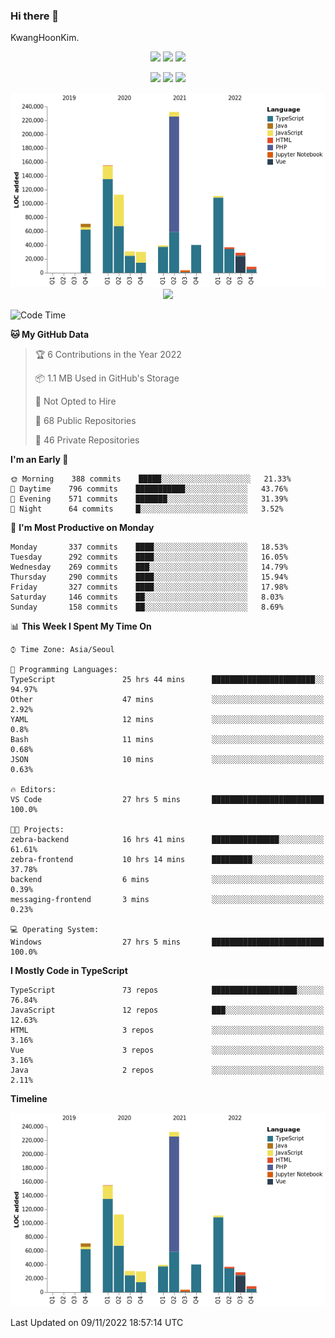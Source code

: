 ### Hi there 👋

KwangHoonKim.

<p align="center">
 <img src="https://komarev.com/ghpvc/?username=rhkdgns95&color=ff69b4">
 <img src="https://hits.seeyoufarm.com/api/count/incr/badge.svg?url=https%3A%2F%2Fgithub.com%2Frhkdgns95">
 <img src="https://github.com/rhkdgns95/rhkdgns95/workflows/Waka%20Readme/badge.svg">
</p>

<!-- [![Hits](https://hits.seeyoufarm.com/api/count/incr/badge.svg?url=https%3A%2F%2Fgithub.com%2Frhkdgns95)](https://hits.seeyoufarm.com)   -->
<!-- ![Waka Readme](https://github.com/rhkdgns95/rhkdgns95/workflows/Waka%20Readme/badge.svg) -->
<!-- ![Profile Views](http://img.shields.io/badge/Profile%20Views-0-blue) -->

<!-- [![KimKwangHoon github stats](https://github-readme-stats.vercel.app/api?username=rhkdgns95&show_icons=true)](https://github.com/rhkdgns95/github-readme-stats)   [![Top Langs](https://github-readme-stats.vercel.app/api/top-langs/?username=rhkdgns95&layout=compact)](https://github.com/rhkdgns95/github-readme-stats)   
 -->

<p align="center">
  <img src ="https://github-readme-stats.vercel.app/api?username=rhkdgns95&show_icons=true&count_private=true&theme=merko&hide_border=true&bg_color=00000000&hide_rank=true">
  <img src ="https://github-readme-stats.vercel.app/api/top-langs/?username=rhkdgns95&layout=compact&hide_border=true&theme=merko&bg_color=00000000&langs_count=8">
  <img src ="https://github-readme-streak-stats.herokuapp.com/?user=rhkdgns95&theme=merko&hide_border=true&background=FFFFFF00">
</p>

<p align="center">
  <img src="https://raw.githubusercontent.com/rhkdgns95/rhkdgns95/master/charts/bar_graph.png">
<!-- ![Chart not found](https://raw.githubusercontent.com/rhkdgns95/rhkdgns95/master/charts/bar_graph.png)  -->
  <img src="https://github-profile-trophy.vercel.app/?username=rhkdgns95">
</p>

<!-- [![trophy](https://github-profile-trophy.vercel.app/?username=rhkdgns95)](https://github.com/rhkdgns95/github-profile-trophy) -->

<!--START_SECTION:waka-->
![Code Time](http://img.shields.io/badge/Code%20Time-3%2C471%20hrs%202%20mins-blue)

<!-- ![Profile Views](http://img.shields.io/badge/Profile%20Views-1-blue) -->

**🐱 My GitHub Data** 

> 🏆 6 Contributions in the Year 2022
 > 
> 📦 1.1 MB Used in GitHub's Storage 
 > 
> 🚫 Not Opted to Hire
 > 
> 📜 68 Public Repositories 
 > 
> 🔑 46 Private Repositories  
 > 
**I'm an Early 🐤** 

```text
🌞 Morning    388 commits    █████░░░░░░░░░░░░░░░░░░░░   21.33% 
🌆 Daytime    796 commits    ███████████░░░░░░░░░░░░░░   43.76% 
🌃 Evening    571 commits    ███████░░░░░░░░░░░░░░░░░░   31.39% 
🌙 Night      64 commits     █░░░░░░░░░░░░░░░░░░░░░░░░   3.52%

```
📅 **I'm Most Productive on Monday** 

```text
Monday       337 commits    ████░░░░░░░░░░░░░░░░░░░░░   18.53% 
Tuesday      292 commits    ████░░░░░░░░░░░░░░░░░░░░░   16.05% 
Wednesday    269 commits    ███░░░░░░░░░░░░░░░░░░░░░░   14.79% 
Thursday     290 commits    ████░░░░░░░░░░░░░░░░░░░░░   15.94% 
Friday       327 commits    ████░░░░░░░░░░░░░░░░░░░░░   17.98% 
Saturday     146 commits    ██░░░░░░░░░░░░░░░░░░░░░░░   8.03% 
Sunday       158 commits    ██░░░░░░░░░░░░░░░░░░░░░░░   8.69%

```


📊 **This Week I Spent My Time On** 

```text
⌚︎ Time Zone: Asia/Seoul

💬 Programming Languages: 
TypeScript               25 hrs 44 mins      ███████████████████████░░   94.97% 
Other                    47 mins             ░░░░░░░░░░░░░░░░░░░░░░░░░   2.92% 
YAML                     12 mins             ░░░░░░░░░░░░░░░░░░░░░░░░░   0.8% 
Bash                     11 mins             ░░░░░░░░░░░░░░░░░░░░░░░░░   0.68% 
JSON                     10 mins             ░░░░░░░░░░░░░░░░░░░░░░░░░   0.63%

🔥 Editors: 
VS Code                  27 hrs 5 mins       █████████████████████████   100.0%

🐱‍💻 Projects: 
zebra-backend            16 hrs 41 mins      ███████████████░░░░░░░░░░   61.61% 
zebra-frontend           10 hrs 14 mins      █████████░░░░░░░░░░░░░░░░   37.78% 
backend                  6 mins              ░░░░░░░░░░░░░░░░░░░░░░░░░   0.39% 
messaging-frontend       3 mins              ░░░░░░░░░░░░░░░░░░░░░░░░░   0.23%

💻 Operating System: 
Windows                  27 hrs 5 mins       █████████████████████████   100.0%

```

**I Mostly Code in TypeScript** 

```text
TypeScript               73 repos            ███████████████████░░░░░░   76.84% 
JavaScript               12 repos            ███░░░░░░░░░░░░░░░░░░░░░░   12.63% 
HTML                     3 repos             ░░░░░░░░░░░░░░░░░░░░░░░░░   3.16% 
Vue                      3 repos             ░░░░░░░░░░░░░░░░░░░░░░░░░   3.16% 
Java                     2 repos             ░░░░░░░░░░░░░░░░░░░░░░░░░   2.11%

```


**Timeline**

![Chart not found](https://raw.githubusercontent.com/rhkdgns95/rhkdgns95/master/charts/bar_graph.png) 


 Last Updated on 09/11/2022 18:57:14 UTC
<!--END_SECTION:waka-->
